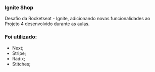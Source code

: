 ### Ignite Shop

Desafio da Rocketseat - Ignite, adicionando novas funcionalidades ao Projeto 4 desenvolvido durante as aulas.

### Foi utilizado:
- Next;
- Stripe;
- Radix;
- Stitches;
